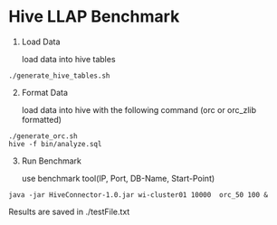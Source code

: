 # Hive LLAP Benchmark

1. Load Data

    load data into hive tables
```
./generate_hive_tables.sh
```
2. Format Data

    load data into hive with the following command (orc or orc_zlib formatted)
```
./generate_orc.sh
hive -f bin/analyze.sql
```

3. Run Benchmark 

    use benchmark tool(IP, Port, DB-Name, Start-Point)
```
java -jar HiveConnector-1.0.jar wi-cluster01 10000  orc_50 100 &
```
Results are saved in ./testFile.txt
